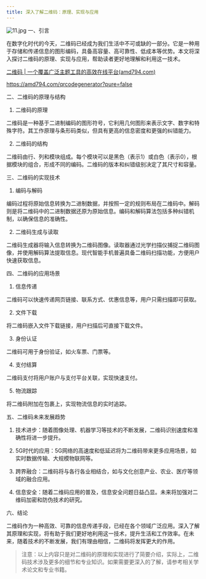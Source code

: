 ```yaml
---
title: 深入了解二维码：原理、实现与应用
---
```




![11.jpg](https://p1-juejin.byteimg.com/tos-cn-i-k3u1fbpfcp/9afcad5b939846eb8b4d9f514cf124de~tplv-k3u1fbpfcp-jj-mark:0:0:0:0:q75.image#?w=1024&h=1024&s=159995&e=jpg&b=cdcccb)
一、引言

在数字化时代的今天，二维码已经成为我们生活中不可或缺的一部分。它是一种用于存储和传递信息的图形编码，具备高容量、高可靠性、低成本等优势。本文将深入探讨二维码的原理、实现与应用，帮助读者更好地理解和利用这一技术。

[二维码 | 一个覆盖广泛主题工具的高效在线平台(amd794.com)](https://amd794.com/qrcodegenerator?pure=false)

https://amd794.com/qrcodegenerator?pure=false

二、二维码的原理与结构

1. 二维码的原理

二维码是一种基于二进制编码的图形符号，它利用几何图形来表示文字、数字和特殊字符。其工作原理与条形码类似，但具有更高的信息密度和更强的纠错能力。

2. 二维码的结构

二维码由行、列和模块组成。每个模块可以是黑色（表示1）或白色（表示0），根据模块的组合，形成不同的编码。二维码的版本和纠错级别决定了其尺寸和容量。

三、二维码的实现技术

1. 编码与解码

编码过程将原始信息转换为二进制数据，并按照一定的规则布局在二维码中。解码则是将二维码中的二进制数据还原为原始信息。编码和解码算法包括多种纠错机制，以确保信息的准确性。

2. 二维码生成与读取

二维码生成器将输入信息转换为二维码图像。读取器通过光学扫描仪捕捉二维码图像，并使用解码算法提取信息。现代智能手机普遍具备二维码扫描功能，方便用户快速获取信息。

四、二维码的应用场景

1. 信息传递

二维码可以快速传递网页链接、联系方式、优惠信息等，用户只需扫描即可获取。

2. 文件下载

将二维码嵌入文件下载链接，用户扫描后可直接下载文件。

3. 身份认证

二维码可用于身份验证，如火车票、门票等。

4. 支付结算

二维码支付将用户账户与支付平台关联，实现快速支付。

5. 物流跟踪

将二维码附加在包裹上，实现物流信息的实时追踪。


五、二维码未来发展趋势

1. 技术进步：随着图像处理、机器学习等技术的不断发展，二维码识别速度和准确性将进一步提升。

2. 5G时代的应用：5G网络的高速度和低延迟将为二维码带来更多应用场景，如实时数据传输、大规模物联网等。

3. 跨界融合：二维码将与各行各业相结合，如与文化创意产业、农业、医疗等领域的融合应用。

4. 信息安全：随着二维码应用的普及，信息安全问题日益凸显。未来将加强对二维码加密和防伪技术的研究。


六、结论

二维码作为一种高效、可靠的信息传递手段，已经在各个领域广泛应用。深入了解其原理和实现，将有助于我们更好地利用这一技术，提升生活和工作效率。在未来，随着技术的不断发展，我们有理由相信，二维码将发挥更大的作用。

> 注意：以上内容只是对二维码的原理和实现进行了简要介绍，实际上，二维码技术涉及更多的细节和专业知识。如果需要更深入的了解，请参考相关学术论文和专业书籍。
> 